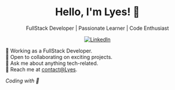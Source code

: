 <h1 align="center">Hello, I'm Lyes! 👋</h1>
<p align="center">
  FullStack Developer | Passionate Learner | Code Enthusiast
</p>

<p align="center">
  <a href="https://www.linkedin.com/in/lyes-djaout-210244229/"><img src="https://img.shields.io/badge/LinkedIn-Lyes%20Djaout-blue" alt="LinkedIn"></a>
</p>

💼 Working as a FullStack Developer.<br>
🚀 Open to collaborating on exciting projects.<br>
💬 Ask me about anything tech-related.<br>
📧 Reach me at [contact@Lyes](mailto:djaoutlyes24@gmail.com).<br>

<!-- Footer -->
<p align="left">
  <i>Coding with 💖</i>
</p>
